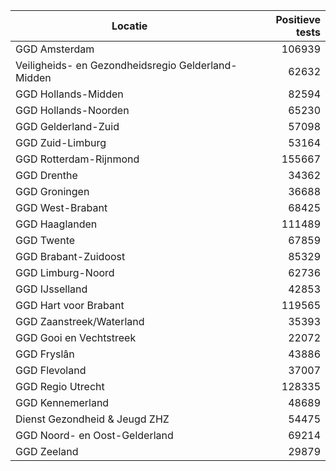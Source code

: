 | Locatie | Positieve tests |
|---------|----------------:|
| GGD Amsterdam                            | 106939 |
| Veiligheids- en Gezondheidsregio Gelderland-Midden | 62632 |
| GGD Hollands-Midden                      | 82594 |
| GGD Hollands-Noorden                     | 65230 |
| GGD Gelderland-Zuid                      | 57098 |
| GGD Zuid-Limburg                         | 53164 |
| GGD Rotterdam-Rijnmond                   | 155667 |
| GGD Drenthe                              | 34362 |
| GGD Groningen                            | 36688 |
| GGD West-Brabant                         | 68425 |
| GGD Haaglanden                           | 111489 |
| GGD Twente                               | 67859 |
| GGD Brabant-Zuidoost                     | 85329 |
| GGD Limburg-Noord                        | 62736 |
| GGD IJsselland                           | 42853 |
| GGD Hart voor Brabant                    | 119565 |
| GGD Zaanstreek/Waterland                 | 35393 |
| GGD Gooi en Vechtstreek                  | 22072 |
| GGD Fryslân                              | 43886 |
| GGD Flevoland                            | 37007 |
| GGD Regio Utrecht                        | 128335 |
| GGD Kennemerland                         | 48689 |
| Dienst Gezondheid & Jeugd ZHZ            | 54475 |
| GGD Noord- en Oost-Gelderland            | 69214 |
| GGD Zeeland                              | 29879 |
